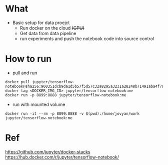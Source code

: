 # What
* Basic setup for data proejct
  * Run docker on the cloud ~~(GPU)~~
  * Get data from data pipeline
  * run experiments and push the notebook code into source control

# How to run
* pull and run
```
docker pull jupyter/tensorflow-notebook@sha256:960351dcb9da1d5b57f5d57c32a8295a3231a28248b71491aba4f79a01e36ddd
docker tag <DOCKER_IMG_ID> jupyter/tensorflow-notebook:me
docker run -p 8899:8888 jupyter/tensorflow-notebook:me
```

* run with mounted volume
```
docker run -it --rm -p 8899:8888 -v $(pwd):/home/jovyan/work jupyter/tensorflow-notebook:me
```

# Ref
https://github.com/jupyter/docker-stacks  
https://hub.docker.com/r/jupyter/tensorflow-notebook/  


